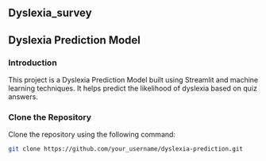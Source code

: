 ## Dyslexia_survey

## Dyslexia Prediction Model

### Introduction
This project is a Dyslexia Prediction Model built using Streamlit and machine learning techniques. It helps predict the likelihood of dyslexia based on quiz answers.

### Clone the Repository
Clone the repository using the following command:
```bash
git clone https://github.com/your_username/dyslexia-prediction.git



